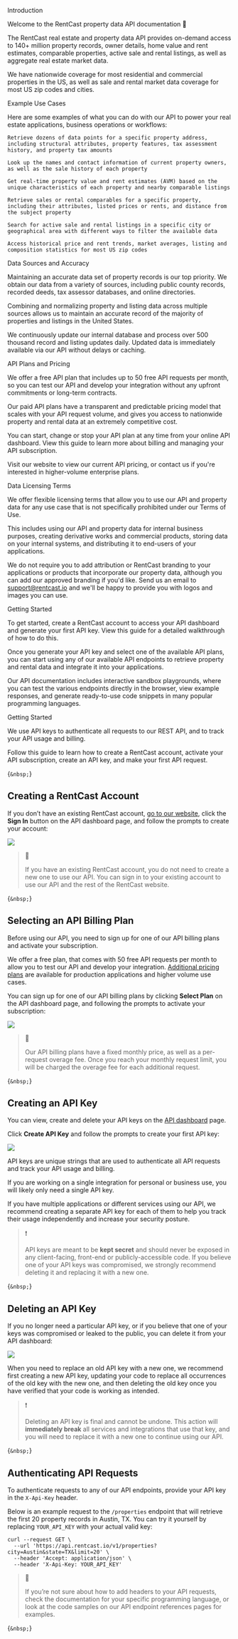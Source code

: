 Introduction

Welcome to the RentCast property data API documentation 👋

The RentCast real estate and property data API provides on-demand access to 140+ million property records, owner details, home value and rent estimates, comparable properties, active sale and rental listings, as well as aggregate real estate market data.

We have nationwide coverage for most residential and commercial properties in the US, as well as sale and rental market data coverage for most US zip codes and cities.
 
Example Use Cases

Here are some examples of what you can do with our API to power your real estate applications, business operations or workflows:

    Retrieve dozens of data points for a specific property address, including structural attributes, property features, tax assessment history, and property tax amounts

    Look up the names and contact information of current property owners, as well as the sale history of each property

    Get real-time property value and rent estimates (AVM) based on the unique characteristics of each property and nearby comparable listings

    Retrieve sales or rental comparables for a specific property, including their attributes, listed prices or rents, and distance from the subject property

    Search for active sale and rental listings in a specific city or geographical area with different ways to filter the available data

    Access historical price and rent trends, market averages, listing and composition statistics for most US zip codes

 
Data Sources and Accuracy

Maintaining an accurate data set of property records is our top priority. We obtain our data from a variety of sources, including public county records, recorded deeds, tax assessor databases, and online directories.

Combining and normalizing property and listing data across multiple sources allows us to maintain an accurate record of the majority of properties and listings in the United States.

We continuously update our internal database and process over 500 thousand record and listing updates daily. Updated data is immediately available via our API without delays or caching.
 
API Plans and Pricing

We offer a free API plan that includes up to 50 free API requests per month, so you can test our API and develop your integration without any upfront commitments or long-term contracts.

Our paid API plans have a transparent and predictable pricing model that scales with your API request volume, and gives you access to nationwide property and rental data at an extremely competitive cost.

You can start, change or stop your API plan at any time from your online API dashboard. View this guide to learn more about billing and managing your API subscription.

Visit our website to view our current API pricing, or contact us if you're interested in higher-volume enterprise plans.
 
Data Licensing Terms

We offer flexible licensing terms that allow you to use our API and property data for any use case that is not specifically prohibited under our Terms of Use.

This includes using our API and property data for internal business purposes, creating derivative works and commercial products, storing data on your internal systems, and distributing it to end-users of your applications.

We do not require you to add attribution or RentCast branding to your applications or products that incorporate our property data, although you can add our approved branding if you'd like. Send us an email to support@rentcast.io and we'll be happy to provide you with logos and images you can use.
 
Getting Started

To get started, create a RentCast account to access your API dashboard and generate your first API key. View this guide for a detailed walkthrough of how to do this.

Once you generate your API key and select one of the available API plans, you can start using any of our available API endpoints to retrieve property and rental data and integrate it into your applications.

Our API documentation includes interactive sandbox playgrounds, where you can test the various endpoints directly in the browser, view example responses, and generate ready-to-use code snippets in many popular programming languages.
  
  Getting Started

We use API keys to authenticate all requests to our REST API, and to track your API usage and billing.

Follow this guide to learn how to create a RentCast account, activate your API subscription, create an API key, and make your first API request.

<HTMLBlock>{`
&nbsp;
`}</HTMLBlock>

## Creating a RentCast Account

If you don’t have an existing RentCast account, [go to our website](https://app.rentcast.io/app/api), click the **Sign In** button on the API dashboard page, and follow the prompts to create your account:

<Image align="center" src="https://files.readme.io/d0edb8d-rentcast-api-create-account.png" />

<br />

> 📘
>
> If you have an existing RentCast account, you do not need to create a new one to use our API. You can sign in to your existing account to use our API and the rest of the RentCast website.

<HTMLBlock>{`
&nbsp;
`}</HTMLBlock>

## Selecting an API Billing Plan

Before using our API, you need to sign up for one of our API billing plans and activate your subscription.

We offer a free plan, that comes with 50 free API requests per month to allow you to test our API and develop your integration. [Additional pricing plans](https://www.rentcast.io/api#api-pricing) are available for production applications and higher volume use cases.

You can sign up for one of our API billing plans by clicking **Select Plan** on the API dashboard page, and following the prompts to activate your subscription:

<Image align="center" src="https://files.readme.io/a8e05aa-rentcast-api-activate-subscription.png" />

<br />

> 📘
>
> Our API billing plans have a fixed monthly price, as well as a per-request overage fee. Once you reach your monthly request limit, you will be charged the overage fee for each additional request.

<HTMLBlock>{`
&nbsp;
`}</HTMLBlock>

## Creating an API Key

You can view, create and delete your API keys on the [API dashboard](https://app.rentcast.io/app/api) page.

Click **Create API Key** and follow the prompts to create your first API key:

<Image align="center" src="https://files.readme.io/2dbe770-small-rentcast-api-create-api-key.png" />

<br />

API keys are unique strings that are used to authenticate all API requests and track your API usage and billing.

If you are working on a single integration for personal or business use, you will likely only need a single API key. 

If you have multiple applications or different services using our API, we recommend creating a separate API key for each of them to help you track their usage independently and increase your security posture.

> ❗️
>
> API keys are meant to be **kept secret** and should never be exposed in any client-facing, front-end or publicly-accessible code. If you believe one of your API keys was compromised, we strongly recommend deleting it and replacing it with a new one.

<HTMLBlock>{`
&nbsp;
`}</HTMLBlock>

## Deleting an API Key

If you no longer need a particular API key, or if you believe that one of your keys was compromised or leaked to the public, you can delete it from your API dashboard:

<Image align="center" src="https://files.readme.io/4f10716-small-rentcast-api-delete-api-key.png" />

<br />

When you need to replace an old API key with a new one, we recommend first creating a new API key, updating your code to replace all occurrences of the old key with the new one, and then deleting the old key once you have verified that your code is working as intended.

> ❗️
>
> Deleting an API key is final and cannot be undone. This action will **immediately break** all services and integrations that use that key, and you will need to replace it with a new one to continue using our API.

<HTMLBlock>{`
&nbsp;
`}</HTMLBlock>

## Authenticating API Requests

To authenticate requests to any of our API endpoints, provide your API key in the `X-Api-Key` header.

Below is an example request to the `/properties` endpoint that will retrieve the first 20 property records in Austin, TX. You can try it yourself by replacing `YOUR_API_KEY` with your actual valid key:

```curl cURL Example
curl --request GET \
  --url 'https://api.rentcast.io/v1/properties?city=Austin&state=TX&limit=20' \
  --header 'Accept: application/json' \
  --header 'X-Api-Key: YOUR_API_KEY'
```

> 📘
>
> If you’re not sure about how to add headers to your API requests, check the documentation for your specific programming language, or look at the code samples on our API endpoint references pages for examples.

<HTMLBlock>{`
&nbsp;
`}</HTMLBlock>